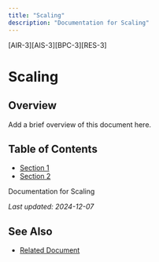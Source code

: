 ```yaml
---
title: "Scaling"
description: "Documentation for Scaling"
---
```


[AIR-3][AIS-3][BPC-3][RES-3]


<!-- markdownlint-disable MD013 line-length -->

# Scaling

## Overview

Add a brief overview of this document here.

## Table of Contents

- [Section 1](#section-1)
- [Section 2](#section-2)


Documentation for Scaling

*Last updated: 2024-12-07*

## See Also

- [Related Document](#related-document)

